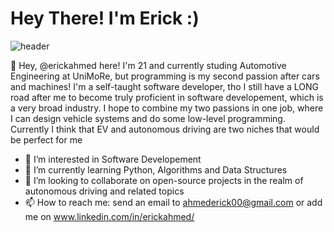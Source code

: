 # Hey There! I'm Erick :) #

![header](https://user-images.githubusercontent.com/74315338/143016052-2ae61256-fafc-49b1-ac9a-44e0153154ab.png)

👋 Hey, @erickahmed here! I'm 21 and currently studing Automotive Engineering at UniMoRe, but programming is my second passion after cars and machines!
I'm a self-taught software developer, tho I still have a LONG road after me to become truly proficient in software developement, which is a very broad industry.
I hope to combine my two passions in one job, where I can design vehicle systems and do some low-level programming.
Currently I think that EV and autonomous driving are two niches that would be perfect for me



- 👀 I’m interested in Software Developement
- 🌱 I’m currently learning Python, Algorithms and Data Structures
- 💞️ I’m looking to collaborate on open-source projects in the realm of autonomous driving and related topics
- 📫 How to reach me: send an email to ahmederick00@gmail.com or add me on www.linkedin.com/in/erickahmed/

<!---
erickahmed/erickahmed is a ✨ special ✨ repository because its `README.md` (this file) appears on your GitHub profile.
You can click the Preview link to take a look at your changes.
--->
